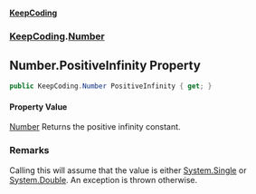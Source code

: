 #### [KeepCoding](index.md 'index')
### [KeepCoding](KeepCoding.md 'KeepCoding').[Number](KeepCoding_Number.md 'KeepCoding.Number')
## Number.PositiveInfinity Property
```csharp
public KeepCoding.Number PositiveInfinity { get; }
```
#### Property Value
[Number](KeepCoding_Number.md 'KeepCoding.Number')
Returns the positive infinity constant.  
### Remarks
Calling this will assume that the value is either [System.Single](https://docs.microsoft.com/en-us/dotnet/api/System.Single 'System.Single') or [System.Double](https://docs.microsoft.com/en-us/dotnet/api/System.Double 'System.Double'). An exception is thrown otherwise.  
